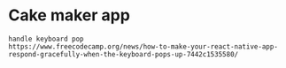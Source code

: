 # Cake maker app

```
handle keyboard pop
https://www.freecodecamp.org/news/how-to-make-your-react-native-app-respond-gracefully-when-the-keyboard-pops-up-7442c1535580/
```
